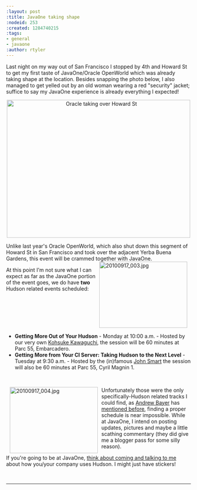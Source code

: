 ```yaml
---
:layout: post
:title: JavaOne taking shape
:nodeid: 253
:created: 1284740215
:tags:
- general
- javaone
:author: rtyler
---
```

Last night on my way out of San Francisco I stopped by 4th and Howard St to get my first taste of JavaOne/Oracle OpenWorld which was already taking shape at the location. Besides snapping the photo below, I also managed to get yelled out by an old woman wearing a red "security" jacket; suffice to say my JavaOne experience is already everything I expected!

<center><a href="https://www.flickr.com/photos/agentdero/4997929716/" title="Oracle taking over Howard St by agentdero, on Flickr"><img src="https://farm5.static.flickr.com/4107/4997929716_1675745efe.jpg" width="500" height="375" alt="Oracle taking over Howard St"/></a></center>


Unlike last year's Oracle OpenWorld, which also shut down this segment of Howard St in San Francisco and took over the adjacent Yerba Buena Gardens, this event will be crammed together with JavaOne. <a href="https://www.flickr.com/photos/agentdero/4998934102/" title="20100917_003.jpg by agentdero, on Flickr"><img src="https://farm5.static.flickr.com/4084/4998934102_d7c71e575e_m.jpg" width="240" height="180" alt="20100917_003.jpg" align="right" hspace="10"/></a>

At this point I'm not sure what I can expect as far as the JavaOne portion of the event goes, we do have **two** Hudson related events scheduled:
<!--break-->
<br clear="all"/>

 * **Getting More Out of Your Hudson** - Monday at 10:00 a.m. - Hosted by our very own [Kohsuke Kawaguchi](https://twitter.com/kohsukekawa), the session will be 60 minutes at Parc 55, Embarcadero.
 * **Getting More from Your CI Server: Taking Hudson to the Next Level** - Tuesday at 9:30 a.m. - Hosted by the (in)famous [John Smart](https://twitter.com/wakeleo) the session will also be 60 minutes at Parc 55, Cyril Magnin 1.

<br clear="all"/>

<a href="https://www.flickr.com/photos/agentdero/4998330661/" title="20100917_004.jpg by agentdero, on Flickr"><img src="https://farm5.static.flickr.com/4132/4998330661_91514f797a_m.jpg" width="240" height="180" alt="20100917_004.jpg" align="left" hspace="10"/></a>


Unfortunately those were the only specifically-Hudson related tracks I could find, as [Andrew Bayer](https://twitter.com/abayer) has [mentioned before](https://twitter.com/abayer/status/24507253586), finding a proper schedule is near impossible. While at JavaOne, I intend on posting updates, pictures and maybe a little scathing commentary (they did give me a blogger pass for some silly reason).



If you're going to be at JavaOne, [think about coming and talking to me](https://jenkins.io/content/lets-talk-about-hudson-javaone) about how you/your company uses Hudson. I might just have stickers!


<br clear="all"/>

----
